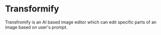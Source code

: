 # Transformify
Transfromify is an AI based image editor which can edit specific parts of an image based on user's prompt.
